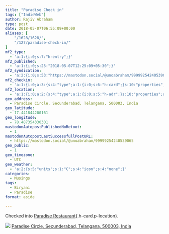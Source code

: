 ```yaml
---
title: "Paradise Check in"
tags: ["IndieWeb"]
author: Rajiv Abraham
type: post
date: 2018-05-07T06:55:09+00:00
aliases: [
    "/1628/1628/",
    "/127/paradise-check-in/"
]
mf2_type:
  - 'a:1:{i:0;s:7:"h-entry";}'
mf2_published:
  - 'a:1:{i:0;s:25:"2018-05-07T12:25:09+05:30";}'
mf2_syndication:
  - 'a:2:{i:0;s:53:"https://mastodon.social/@unoabraham/99999254240539065";i:1;s:72:"https://www.swarmapp.com/user/485549382/checkin/5aeff84da22db700390de108";}'
mf2_checkin:
  - 'a:1:{i:0;a:3:{s:4:"type";a:1:{i:0;s:6:"h-card";}s:10:"properties";a:10:{s:4:"name";a:1:{i:0;s:19:"Paradise Restaurant";}s:3:"url";a:2:{i:0;s:49:"https://foursquare.com/v/4bcee9d1cc8cd13a5efdc4cf";i:1;s:28:"http://paradisefoodcourt.com";}s:3:"tel";a:1:{i:0;s:13:"040 6631 3721";}s:8:"latitude";a:1:{i:0;d:17.44184420016073;}s:9:"longitude";a:1:{i:0;d:78.48735433030141;}s:14:"street-address";a:1:{i:0;s:15:"Paradise Circle";}s:8:"locality";a:1:{i:0;s:12:"Secunderabad";}s:6:"region";a:1:{i:0;s:9:"Telangana";}s:12:"country-name";a:1:{i:0;s:5:"India";}s:11:"postal-code";a:1:{i:0;s:6:"500003";}}s:5:"value";s:49:"https://foursquare.com/v/4bcee9d1cc8cd13a5efdc4cf";}}'
mf2_location:
  - 'a:1:{i:0;a:2:{s:4:"type";a:1:{i:0;s:5:"h-adr";}s:10:"properties";a:7:{s:8:"latitude";a:1:{i:0;d:17.44184420016073;}s:9:"longitude";a:1:{i:0;d:78.48735433030141;}s:14:"street-address";a:1:{i:0;s:15:"Paradise Circle";}s:8:"locality";a:1:{i:0;s:12:"Secunderabad";}s:6:"region";a:1:{i:0;s:9:"Telangana";}s:12:"country-name";a:1:{i:0;s:5:"India";}s:11:"postal-code";a:1:{i:0;s:6:"500003";}}}}'
geo_address:
  - Paradise Circle, Secunderabad, Telangana, 500003, India
geo_latitude:
  - 17.441844200161
geo_longitude:
  - 78.487354330301
mastodonAutopostPublishedNoRetoot:
  - 1
mastodonAutopostLastSuccessfullPostURL:
  - https://mastodon.social/@unoabraham/99999254240539065
geo_public:
  - 1
geo_timezone:
  - UTC
geo_weather:
  - 'a:2:{s:5:"units";s:1:"C";s:4:"icon";s:4:"none";}'
categories:
  - Musings
tags:
  - Biryani
  - Paradise
format: aside

---
```

Checked into [Paradise Restaurant][1]{.h-card.p-location}.

<p class="sloc-display">
  <img class="icon-location" aria-label="Location: " aria-hidden="true" src="https://abraham.uno/wp-content/plugins/simple-location/location.svg" /><span class="p-location"><data class="p-latitude" value="17.441844"></data> <data class="p-latitude" value="78.487354"></data><a href="http://maps.google.com/maps?q=loc:17.441844200161,78.487354330301">Paradise Circle, Secunderabad, Telangana, 500003, India</a></span><br />
</p>

 [1]: http://paradisefoodcourt.com